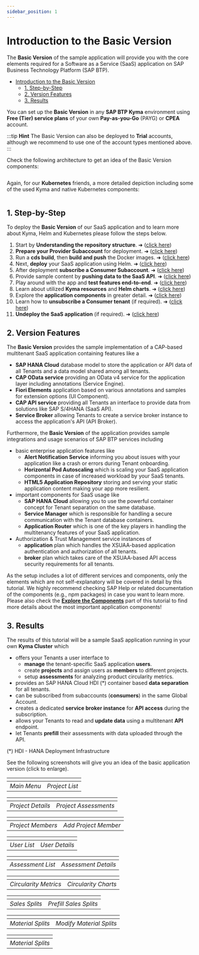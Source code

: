 ```yaml
---
sidebar_position: 1
---
```

# Introduction to the Basic Version

The **Basic Version** of the sample application will provide you with the core elements required for a Software as a Service (SaaS) application on SAP Business Technology Platform (SAP BTP). 

- [Introduction to the Basic Version](#introduction-to-the-basic-version)
  - [1. Step-by-Step](#1-step-by-step)
  - [2. Version Features](#2-version-features)
  - [3. Results](#3-results)

You can set up the **Basic Version** in any **SAP BTP Kyma** environment using **Free (Tier) service plans** of your own **Pay-as-you-Go** (PAYG) or **CPEA** account. 

:::tip **Hint** 
The Basic Version can also be deployed to **Trial** accounts, although we recommend to use one of the account types mentioned above. 
:::

Check the following architecture to get an idea of the Basic Version components:

 ![<img src="./images/App_Architecture_Basic.png" width="500" />](./images/App_Architecture_Basic.png?raw=true)

Again, for our **Kubernetes** friends, a more detailed depiction including some of the used Kyma and native Kubernetes components:

 ![<img src="./images/App_Architecture_BasicDetails.png" width="450" />](./images/App_Architecture_BasicDetails.png?raw=true)


## 1. Step-by-Step

To deploy the **Basic Version** of our SaaS application and to learn more about Kyma, Helm and Kubernetes please follow the steps below. 

1. Start by **Understanding the repository structure**. ➜ ([click here](../1-understand-repo-structure/README.md))
2. **Prepare your Provider Subaccount** for deployment. ➜ ([click here](../2-prepare-provider-subaccount/README.md))
3. Run a **cds build**, then **build and push** the Docker images. ➜ ([click here](../3-build-your-docker-images/README.md))
4. Next, **deploy** your SaaS application using Helm. ➜ ([click here](../4-deploy-saas-application/README.md))
5. After deployment **subscribe a Consumer Subaccount**. ➜ ([click here](../5-subscribe-consumer-subaccount/README.md))
6. Provide sample content by **pushing data to the SaaS API**. ➜ ([click here](../6-push-data-to-saas-api/README.md))
7. Play around with the app and **test features end-to-end**. ➜ ([click here](../7-test-the-application/README.md))
8. Learn about utilized **Kyma resources** and **Helm charts**. ➜ ([click here](../8-kyma-resources-helm/README.md))
9. Explore the **application components** in greater detail. ➜ ([click here](../9-explore-the-components/README.md))
10. Learn how to **unsubscribe a Consumer tenant** (if required). ➜ ([click here](../10-unsubscribe-consumer-subaccount/README.md))
11. **Undeploy the SaaS application** (if required). ➜ ([click here](../11-undeploy-saas-application/README.md))


## 2. Version Features

The **Basic Version** provides the sample implementation of a CAP-based multitenant SaaS application containing features like a

- **SAP HANA Cloud** database model to store the application or API data of all Tenants and a data model shared among all tenants.
- **CAP OData service** providing an OData v4 service for the application layer including annotations (Service Engine).
- **Fiori Elements** application based on various annotations and samples for extension options (UI Component).
- **CAP API service** providing all Tenants an interface to provide data from solutions like SAP S/4HANA (SaaS API).
- **Service Broker** allowing Tenants to create a service broker instance to access the application's API (API Broker).

Furthermore, the **Basic Version** of the application provides sample integrations and usage scenarios of SAP BTP services including 

- basic enterprise application features like
    - **Alert Notification Service** informing you about issues with your application like a crash or errors during Tenant onboarding.
    - **Horizontal Pod Autoscaling** which is scaling your SaaS application components in case of increased workload by your SaaS tenants.
    - **HTML5 Application Repository** storing and serving your static application content making your app more resilient.
- important components for SaaS usage like
    - **SAP HANA Cloud** allowing you to use the powerful container concept for Tenant separation on the same database.
    - **Service Manager** which is responsible for handling a secure communication with the Tenant database containers. 
    - **Application Router** which is one of the key players in handling the multitenancy features of your SaaS application.
- Authorization & Trust Management service instances of
    - **application** plan which handles the XSUAA-based application authentication and authorization of all tenants.
    - **broker** plan which takes care of the XSUAA-based API access security requirements for all tenants.

As the setup includes a lot of different services and components, only the elements which are not self-explanatory will be covered in detail by this tutorial. We highly recommend checking SAP Help or related documentation of the components (e.g., npm packages) in case you want to learn more. Please also check the [**Explore the Components**](../9-explore-the-components/README.md) part of this tutorial to find more details about the most important application components!


## 3. Results

The results of this tutorial will be a sample SaaS application running in your own **Kyma Cluster**  which 

- offers your Tenants a user interface to
    - **manage** the tenant-specific SaaS application **users**.
    - create **projects** and assign users as **members** to different projects.
    - setup **assessments** for analyzing product circularity metrics.
- provides an SAP HANA Cloud HDI (*) container based **data separation** for all tenants.
- can be subscribed from subaccounts (**consumers**) in the same Global Account.
- creates a dedicated **service broker instance** for **API access** during the subscription.
- allows your Tenants to read and **update data** using a multitenant **API** endpoint.
- let Tenants **prefill** their assessments with data uploaded through the API.

(*) HDI - HANA Deployment Infrastructure

See the following screenshots will give you an idea of the basic application version (click to enlarge).

|  ![<img src="./images/App_Sample01.png" width="300" alt="Main Menu"/>](./images/App_Sample01.png?raw=true) |  ![<img src="./images/App_Sample02.png" width="300" alt="Project List"/>](./images/App_Sample02.png?raw=true)
|:----------: | :------------: |
| *Main Menu* | *Project List* |

|  ![<img src="./images/App_Sample03.png" width="300" alt="Project Details"/>](./images/App_Sample03.png?raw=true) |  ![<img src="./images/App_Sample04.png" width="300" alt="Project Assessments"/>](./images/App_Sample04.png?raw=true)
|:----------------: | :-------------------: |
| *Project Details* | *Project Assessments* |

|  ![<img src="./images/App_Sample05.png" width="300" alt="Project Members"/>](./images/App_Sample05.png?raw=true) |  ![<img src="./images/App_Sample06.png" width="300" alt="Add Project Member"/>](./images/App_Sample06.png?raw=true)
|:----------------: | :------------------: |
| *Project Members* | *Add Project Member* |

|  ![<img src="./images/App_Sample07.png" width="300" alt="User List"/>](./images/App_Sample07.png?raw=true) |  ![<img src="./images/App_Sample08.png" width="300" alt="User Details"/>](./images/App_Sample08.png?raw=true)
|:----------: | :------------: |
| *User List* | *User Details* |

|  ![<img src="./images/App_Sample09.png" width="300" alt="Assessment List"/>](./images/App_Sample09.png?raw=true) |  ![<img src="./images/App_Sample10.png" width="300" alt="Assessment Details"/>](./images/App_Sample10.png?raw=true)
|:----------------: | :------------------: |
| *Assessment List* | *Assessment Details* |

|  ![<img src="./images/App_Sample11.png" width="300" alt="Circularity Metrics"/>](./images/App_Sample11.png?raw=true) |  ![<img src="./images/App_Sample12.png" width="300" alt="Circularity Charts"/>](./images/App_Sample12.png?raw=true)
|:--------------------: | :------------------: |
| *Circularity Metrics* | *Circularity Charts* |

|  ![<img src="./images/App_Sample13.png" width="300" alt="Sales Splits"/>](./images/App_Sample13.png?raw=true) |  ![<img src="./images/App_Sample14.png" width="300" alt="Prefill Sales Splits"/>](./images/App_Sample14.png?raw=true)
|:-------------: | :--------------------: |
| *Sales Splits* | *Prefill Sales Splits* |

|  ![<img src="./images/App_Sample15.png" width="300" alt="Material Splits"/>](./images/App_Sample15.png?raw=true) |  ![<img src="./images/App_Sample16.png" width="300" alt="Modify Material Splits"/>](./images/App_Sample16.png?raw=true)
|:----------------: | :----------------------: |
| *Material Splits* | *Modify Material Splits* |

|  ![<img src="./images/App_Sample17.png" width="300" alt="Material Splits"/>](./images/App_Sample17.png?raw=true) 
|:----------------: |
| *Material Splits* |